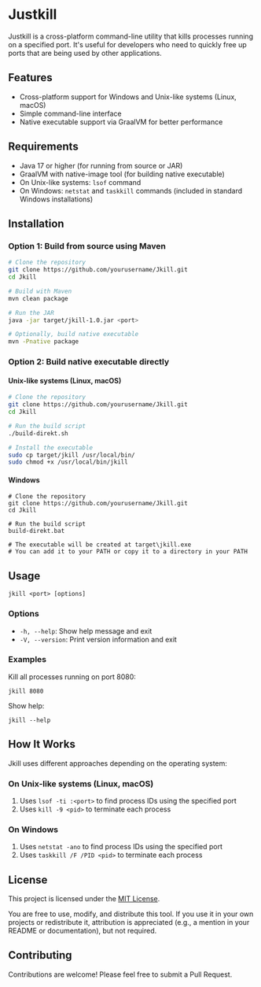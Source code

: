 # Justkill

Justkill is a cross-platform command-line utility that kills processes running on a specified port. It's useful for developers who need to quickly free up ports that are being used by other applications.

## Features

- Cross-platform support for Windows and Unix-like systems (Linux, macOS)
- Simple command-line interface
- Native executable support via GraalVM for better performance

## Requirements

- Java 17 or higher (for running from source or JAR)
- GraalVM with native-image tool (for building native executable)
- On Unix-like systems: `lsof` command
- On Windows: `netstat` and `taskkill` commands (included in standard Windows installations)

## Installation

### Option 1: Build from source using Maven

```bash
# Clone the repository
git clone https://github.com/yourusername/Jkill.git
cd Jkill

# Build with Maven
mvn clean package

# Run the JAR
java -jar target/jkill-1.0.jar <port>

# Optionally, build native executable
mvn -Pnative package
```

### Option 2: Build native executable directly

#### Unix-like systems (Linux, macOS)

```bash
# Clone the repository
git clone https://github.com/yourusername/Jkill.git
cd Jkill

# Run the build script
./build-direkt.sh

# Install the executable
sudo cp target/jkill /usr/local/bin/
sudo chmod +x /usr/local/bin/jkill
```

#### Windows

```batch
# Clone the repository
git clone https://github.com/yourusername/Jkill.git
cd Jkill

# Run the build script
build-direkt.bat

# The executable will be created at target\jkill.exe
# You can add it to your PATH or copy it to a directory in your PATH
```

## Usage

```
jkill <port> [options]
```

### Options

- `-h, --help`: Show help message and exit
- `-V, --version`: Print version information and exit

### Examples

Kill all processes running on port 8080:
```
jkill 8080
```

Show help:
```
jkill --help
```

## How It Works

Jkill uses different approaches depending on the operating system:

### On Unix-like systems (Linux, macOS)

1. Uses `lsof -ti :<port>` to find process IDs using the specified port
2. Uses `kill -9 <pid>` to terminate each process

### On Windows

1. Uses `netstat -ano` to find process IDs using the specified port
2. Uses `taskkill /F /PID <pid>` to terminate each process

## License

This project is licensed under the [MIT License](LICENSE).

You are free to use, modify, and distribute this tool.
If you use it in your own projects or redistribute it, attribution is appreciated (e.g., a mention in your README or documentation), but not required.

## Contributing

Contributions are welcome! Please feel free to submit a Pull Request.
